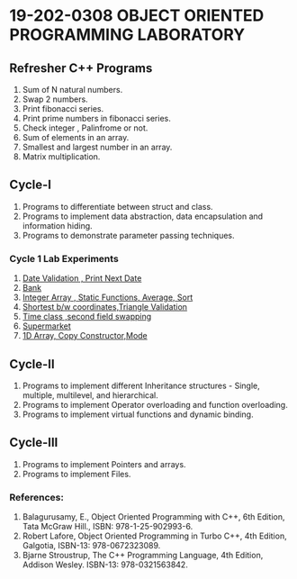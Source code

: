 # 19-202-0308 OBJECT ORIENTED PROGRAMMING LABORATORY
## Refresher C++ Programs
1. Sum of N natural numbers.
2. Swap 2 numbers.
3. Print fibonacci series.
4. Print prime numbers in fibonacci series.
5. Check integer , Palinfrome or not.
6. Sum of elements in an array.
7. Smallest and largest number in an array.
8. Matrix multiplication. 
## Cycle-I
1. Programs to differentiate between struct and class.
2. Programs to implement data abstraction, data encapsulation and information hiding.
3. Programs to demonstrate parameter passing techniques.

### Cycle 1 Lab Experiments

1. [Date Validation , Print Next Date](https://github.com/nlkguy/cusat-cs-s3/blob/main/308-oop-lab/cycle-1/01_val_date.cpp)
2. [Bank](https://github.com/nlkguy/cusat-cs-s3/blob/main/308-oop-lab/cycle-1/02_bank.cpp)
3. [Integer Array , Static Functions, Average, Sort](https://github.com/nlkguy/cusat-cs-s3/blob/main/308-oop-lab/cycle-1/03_static_array_avg.cpp)
4. [Shortest b/w coordinates,Triangle Validation](https://github.com/nlkguy/cusat-cs-s3/blob/main/308-oop-lab/cycle-1/04_coordinate_triangle.cpp)
5. [Time class ,second field swapping](https://github.com/nlkguy/cusat-cs-s3/blob/main/308-oop-lab/cycle-1/05_swap_time_field.cpp)
6. [Supermarket](https://github.com/nlkguy/cusat-cs-s3/blob/main/308-oop-lab/cycle-1/06_supermarket.cpp)
7. [1D Array, Copy Constructor,Mode](https://github.com/nlkguy/cusat-cs-s3/blob/main/308-oop-lab/cycle-1/07_copy_constructor_array.cpp)


## Cycle-II
1. Programs to implement different Inheritance structures - Single, multiple, multilevel, and
hierarchical.
2. Programs to implement Operator overloading and function overloading.
3. Programs to implement virtual functions and dynamic binding.
## Cycle-III
1. Programs to implement Pointers and arrays.
2. Programs to implement Files.

### References:

1. Balagurusamy, E., Object Oriented Programming with C++, 6th Edition, Tata McGraw Hill.,
ISBN: 978-1-25-902993-6.
2. Robert Lafore, Object Oriented Programming in Turbo C++, 4th Edition, Galgotia, ISBN-13:
978-0672323089.
3. Bjarne Stroustrup, The C++ Programming Language, 4th Edition, Addison Wesley. ISBN-13:
978-0321563842.
